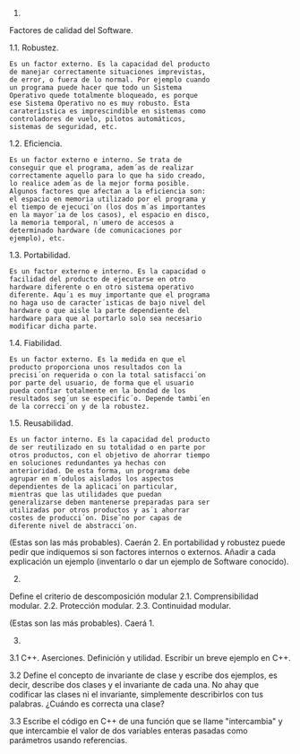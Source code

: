 1.
Factores de calidad del Software.

  1.1. Robustez.

    Es un factor externo. Es la capacidad del producto
    de manejar correctamente situaciones imprevistas,
    de error, o fuera de lo normal. Por ejemplo cuando
    un programa puede hacer que todo un Sistema
    Operativo quede totalmente bloqueado, es porque
    ese Sistema Operativo no es muy robusto. Esta
    carateríıstica es imprescindible en sistemas como
    controladores de vuelo, pilotos automáticos,
    sistemas de seguridad, etc.

  1.2. Eficiencia.

    Es un factor externo e interno. Se trata de
    conseguir que el programa, adem´as de realizar
    correctamente aquello para lo que ha sido creado,
    lo realice adem´as de la mejor forma posible.
    Algunos factores que afectan a la eficiencia son:
    el espacio en memoria utilizado por el programa y
    el tiempo de ejecuci´on (los dos m´as importantes
    en la mayor´ıa de los casos), el espacio en disco,
    la memoria temporal, n´umero de accesos a
    determinado hardware (de comunicaciones por
    ejemplo), etc.

  1.3. Portabilidad.

    Es un factor externo e interno. Es la capacidad o
    facilidad del producto de ejecutarse en otro
    hardware diferente o en otro sistema operativo
    diferente. Aqu´ı es muy importante que el programa
    no haga uso de caracter´ısticas de bajo nivel del
    hardware o que aisle la parte dependiente del
    hardware para que al portarlo solo sea necesario
    modificar dicha parte.

  1.4. Fiabilidad.

    Es un factor externo. Es la medida en que el
    producto proporciona unos resultados con la
    precisi´on requerida o con la total satisfacci´on
    por parte del usuario, de  forma que el usuario
    pueda confiar totalmente en la bondad de los
    resultados seg´un se especific´o. Depende tambi´en
    de la correcci´on y de la robustez.

  1.5. Reusabilidad.

    Es un factor interno. Es la capacidad del producto
    de ser reutilizado en su totalidad o en parte por
    otros productos, con el objetivo de ahorrar tiempo
    en soluciones redundantes ya hechas con
    anterioridad. De esta forma, un programa debe
    agrupar en m´odulos aislados los aspectos
    dependientes de la aplicaci´on particular,
    mientras que las utilidades que puedan
    generalizarse deben mantenerse preparadas para ser
    utilizadas por otros productos y as´ı ahorrar
    costes de producci´on. Dise˜no por capas de
    diferente nivel de abstracci´on.


(Estas son las más probables). Caerán 2.
En portabilidad y robustez puede pedir que indiquemos si son factores internos o externos. Añadir a cada explicación un ejemplo (inventarlo o dar un ejemplo de Software conocido).


2.
Define el criterio de descomposición modular
  2.1. Comprensibilidad modular.
  2.2. Protección modular.
  2.3. Continuidad modular.

  (Estas son las más probables). Caerá 1.


3.

  3.1 C++. Aserciones. Definición y utilidad. Escribir un breve ejemplo en C++.

  3.2 Define el concepto de invariante de clase y escribe dos ejemplos, es decir, describe dos clases y el invariante de cada una. No ahay que codificar las clases ni el invariante, simplemente describirlos con tus palabras. ¿Cuándo es correcta una clase?

  3.3 Escribe el código en C++ de una función que se llame "intercambia" y que intercambie el valor de dos variables enteras pasadas como parámetros usando referencias.
